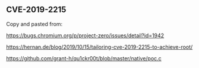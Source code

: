 
## CVE-2019-2215

Copy and pasted from:

https://bugs.chromium.org/p/project-zero/issues/detail?id=1942

https://hernan.de/blog/2019/10/15/tailoring-cve-2019-2215-to-achieve-root/

https://github.com/grant-h/qu1ckr00t/blob/master/native/poc.c


